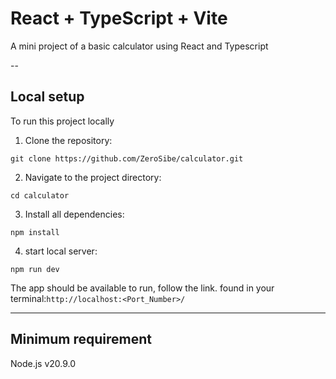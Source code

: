 # React + TypeScript + Vite

A mini project of a basic calculator using React and Typescript

--

## Local setup

To run this project locally

1. Clone the repository:

```
git clone https://github.com/ZeroSibe/calculator.git

```

2. Navigate to the project directory:

```
cd calculator

```

3. Install all dependencies:

```
npm install

```

4. start local server:

```
npm run dev

```

The app should be available to run, follow the link.
found in your terminal:`http://localhost:<Port_Number>/`

---

## Minimum requirement

Node.js v20.9.0
